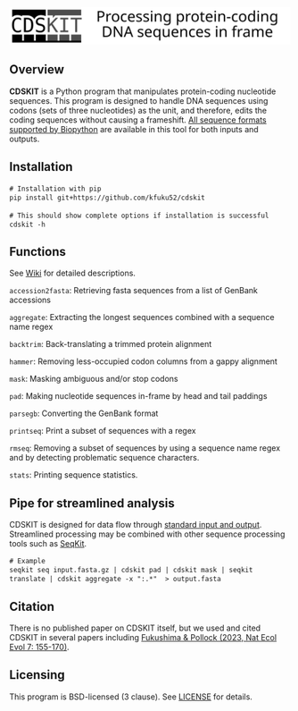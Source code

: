 ![](logo/logo_cdskit_large.svg)

## Overview
**CDSKIT** is a Python program that manipulates protein-coding nucleotide sequences. This program is designed to handle DNA sequences using codons (sets of three nucleotides) as the unit, and therefore, edits the coding sequences without causing a frameshift. [All sequence formats supported by Biopython](https://biopython.org/wiki/SeqIO) are available in this tool for both inputs and outputs.

## Installation
```
# Installation with pip
pip install git+https://github.com/kfuku52/cdskit

# This should show complete options if installation is successful
cdskit -h 
```

## Functions
See [Wiki](https://github.com/kfuku52/cdskit/wiki) for detailed descriptions.

`accession2fasta`: Retrieving fasta sequences from a list of GenBank accessions

`aggregate`: Extracting the longest sequences combined with a sequence name regex

`backtrim`: Back-translating a trimmed protein alignment

`hammer`: Removing less-occupied codon columns from a gappy alignment

`mask`: Masking ambiguous and/or stop codons

`pad`: Making nucleotide sequences in-frame by head and tail paddings

`parsegb`: Converting the GenBank format

`printseq`: Print a subset of sequences with a regex

`rmseq`: Removing a subset of sequences by using a sequence name regex and by detecting problematic sequence characters.

`stats`: Printing sequence statistics.

## Pipe for streamlined analysis
CDSKIT is designed for data flow through [standard input and output](https://en.wikipedia.org/wiki/Standard_streams). Streamlined processing may be combined with other sequence processing tools such as [SeqKit](https://bioinf.shenwei.me/seqkit/).

```
# Example 
seqkit seq input.fasta.gz | cdskit pad | cdskit mask | seqkit translate | cdskit aggregate -x ":.*"  > output.fasta
```

## Citation
There is no published paper on CDSKIT itself, but we used and cited CDSKIT in several papers including [Fukushima & Pollock (2023, Nat Ecol Evol 7: 155-170)](https://www.nature.com/articles/s41559-022-01932-7).


## Licensing
This program is BSD-licensed (3 clause). See [LICENSE](LICENSE) for details.

